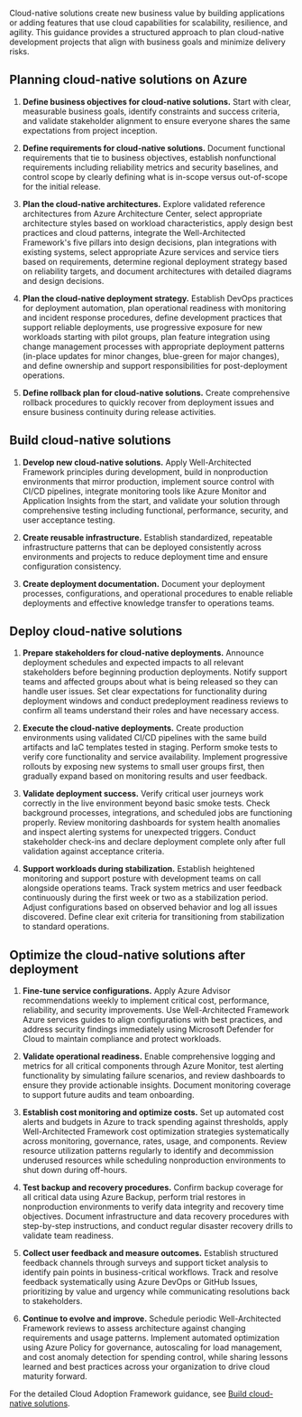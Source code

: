 Cloud-native solutions create new business value by building applications or adding features that use cloud capabilities for scalability, resilience, and agility. This guidance provides a structured approach to plan cloud-native development projects that align with business goals and minimize delivery risks.

## Planning cloud-native solutions on Azure

1. **Define business objectives for cloud-native solutions.** Start with clear, measurable business goals, identify constraints and success criteria, and validate stakeholder alignment to ensure everyone shares the same expectations from project inception.

2. **Define requirements for cloud-native solutions.** Document functional requirements that tie to business objectives, establish nonfunctional requirements including reliability metrics and security baselines, and control scope by clearly defining what is in-scope versus out-of-scope for the initial release.

3. **Plan the cloud-native architectures.** Explore validated reference architectures from Azure Architecture Center, select appropriate architecture styles based on workload characteristics, apply design best practices and cloud patterns, integrate the Well-Architected Framework's five pillars into design decisions, plan integrations with existing systems, select appropriate Azure services and service tiers based on requirements, determine regional deployment strategy based on reliability targets, and document architectures with detailed diagrams and design decisions.

4. **Plan the cloud-native deployment strategy.** Establish DevOps practices for deployment automation, plan operational readiness with monitoring and incident response procedures, define development practices that support reliable deployments, use progressive exposure for new workloads starting with pilot groups, plan feature integration using change management processes with appropriate deployment patterns (in-place updates for minor changes, blue-green for major changes), and define ownership and support responsibilities for post-deployment operations.

5. **Define rollback plan for cloud-native solutions.** Create comprehensive rollback procedures to quickly recover from deployment issues and ensure business continuity during release activities.

## Build cloud-native solutions

1. **Develop new cloud-native solutions.** Apply Well-Architected Framework principles during development, build in nonproduction environments that mirror production, implement source control with CI/CD pipelines, integrate monitoring tools like Azure Monitor and Application Insights from the start, and validate your solution through comprehensive testing including functional, performance, security, and user acceptance testing.

2. **Create reusable infrastructure.** Establish standardized, repeatable infrastructure patterns that can be deployed consistently across environments and projects to reduce deployment time and ensure configuration consistency.

3. **Create deployment documentation.** Document your deployment processes, configurations, and operational procedures to enable reliable deployments and effective knowledge transfer to operations teams.

## Deploy cloud-native solutions

1. **Prepare stakeholders for cloud-native deployments.** Announce deployment schedules and expected impacts to all relevant stakeholders before beginning production deployments. Notify support teams and affected groups about what is being released so they can handle user issues. Set clear expectations for functionality during deployment windows and conduct predeployment readiness reviews to confirm all teams understand their roles and have necessary access.

2. **Execute the cloud-native deployments.** Create production environments using validated CI/CD pipelines with the same build artifacts and IaC templates tested in staging. Perform smoke tests to verify core functionality and service availability. Implement progressive rollouts by exposing new systems to small user groups first, then gradually expand based on monitoring results and user feedback.

3. **Validate deployment success.** Verify critical user journeys work correctly in the live environment beyond basic smoke tests. Check background processes, integrations, and scheduled jobs are functioning properly. Review monitoring dashboards for system health anomalies and inspect alerting systems for unexpected triggers. Conduct stakeholder check-ins and declare deployment complete only after full validation against acceptance criteria.

4. **Support workloads during stabilization.** Establish heightened monitoring and support posture with development teams on call alongside operations teams. Track system metrics and user feedback continuously during the first week or two as a stabilization period. Adjust configurations based on observed behavior and log all issues discovered. Define clear exit criteria for transitioning from stabilization to standard operations.

## Optimize the cloud-native solutions after deployment

1. **Fine-tune service configurations.** Apply Azure Advisor recommendations weekly to implement critical cost, performance, reliability, and security improvements. Use Well-Architected Framework Azure services guides to align configurations with best practices, and address security findings immediately using Microsoft Defender for Cloud to maintain compliance and protect workloads.

2. **Validate operational readiness.** Enable comprehensive logging and metrics for all critical components through Azure Monitor, test alerting functionality by simulating failure scenarios, and review dashboards to ensure they provide actionable insights. Document monitoring coverage to support future audits and team onboarding.

3. **Establish cost monitoring and optimize costs.** Set up automated cost alerts and budgets in Azure to track spending against thresholds, apply Well-Architected Framework cost optimization strategies systematically across monitoring, governance, rates, usage, and components. Review resource utilization patterns regularly to identify and decommission underused resources while scheduling nonproduction environments to shut down during off-hours.

4. **Test backup and recovery procedures.** Confirm backup coverage for all critical data using Azure Backup, perform trial restores in nonproduction environments to verify data integrity and recovery time objectives. Document infrastructure and data recovery procedures with step-by-step instructions, and conduct regular disaster recovery drills to validate team readiness.

5. **Collect user feedback and measure outcomes.** Establish structured feedback channels through surveys and support ticket analysis to identify pain points in business-critical workflows. Track and resolve feedback systematically using Azure DevOps or GitHub Issues, prioritizing by value and urgency while communicating resolutions back to stakeholders.

6. **Continue to evolve and improve.** Schedule periodic Well-Architected Framework reviews to assess architecture against changing requirements and usage patterns. Implement automated optimization using Azure Policy for governance, autoscaling for load management, and cost anomaly detection for spending control, while sharing lessons learned and best practices across your organization to drive cloud maturity forward.

For the detailed Cloud Adoption Framework guidance, see [Build cloud-native solutions](/azure/cloud-adoption-framework/cloud-native/plan-cloud-native-solutions).